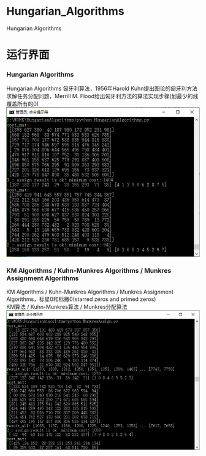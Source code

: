 # Hungarian_Algorithms
Hungarian Algorithms
# 运行界面
### Hungarian Algorithms
Hungarian Algorithms 匈牙利算法，1956年Harold Kuhn提出图论的匈牙利方法求解任务分配问题，Merrill M. Flood给出匈牙利方法的算法实现步骤(划最少的线覆盖所有的0)  
<img src="HungarianAlgorithms.jpg">

### KM Algorithms / Kuhn-Munkres Algorithms / Munkres Assignment Algorithms
KM Algorithms / Kuhn-Munkres Algorithms / Munkres Assignment Algorithms，标星0和标撇0(starred zeros and primed zeros)  
KM算法 / Kuhn-Munkres算法 / Munkres分配算法  
<img src="MunkresAssign.jpg" width="708px">
